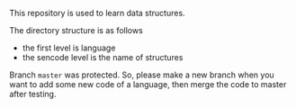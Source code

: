 This repository is used to learn data structures.

The directory structure is as follows

* the first level is language
* the sencode level is the name of structures

Branch `master` was protected. So, please make a new branch when you want to add some new code of a language, then merge the code to master after testing.

